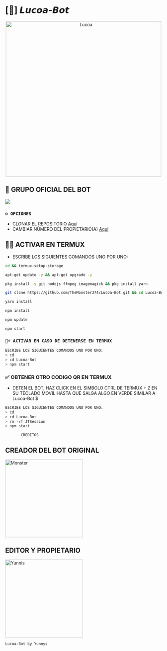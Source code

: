 #                                                    [🐲] 𝙇𝙪𝙘𝙤𝙖-𝘽𝙤𝙩


<p align="center">
<img src="https://i.makeagif.com/media/3-27-2017/dj_6zT.gif" alt="Lucoa" width="500"/>


## 🐲 GRUPO OFICIAL DEL BOT

<a href="https://chat.whatsapp.com/L2uawSeQhM2I2oe0C3K1sS" target="blank"><img src="https://img.shields.io/badge/GRUPO OFICIAL-25D366?style=for-the-badge&logo=whatsapp&logoColor=white" /></a>



### `⚙️ OPCIONES`
- CLONAR EL REPOSITORIO [Aqui](https://github.com/TheMonster374/Lucoa-Bot/fork)
- CAMBIAR NÚMERO DEL PROPIETARIO(A) [Aqui](https://github.com/TheMonster374/Lucoa-Bot/blob/master/config.js)


## 👨‍💻 ACTIVAR EN TERMUX
- ESCRIBE LOS SIGUIENTES COMANDOS UNO POR UNO:
```bash
cd && termux-setup-storage
```

```bash
apt-get update -y && apt-get upgrade -y
```

```bash
pkg install -y git nodejs ffmpeg imagemagick && pkg install yarn 
```

```bash
git clone https://github.com/TheMonster374/Lucoa-Bot.git && cd Lucoa-Bot
```

```bash
yarn install
```

```bash
npm install
```

```bash
npm update
```

```bash
npm start
```

### `🧏‍♂️ ACTIVAR EN CASO DE DETENERSE EN TERMUX`
```bash
ESCRIBE LOS SIGUIENTES COMANDOS UNO POR UNO:
> cd 
> cd Lucoa-Bot
> npm start
```

###  ✅ OBTENER OTRO CODIGO QR EN TERMUX
- DETEN EL BOT, HAZ CLICK EN EL SIMBOLO CTRL DE TERMUX + Z EN SU TECLADO MOVIL HASTA QUE SALGA ALGO EN VERDE SIMILAR A Lucoa-Bot $  
```bash
ESCRIBE LOS SIGUIENTES COMANDOS UNO POR UNO:
> cd 
> cd Lucoa-Bot
> rm -rf JTSession
> npm start
```



           CREDITOS

## CREADOR DEL BOT ORIGINAL 
<a href="https://github.com/TheMonster374"><img src="https://github.com/TheMonster374.png" width="250" height="250" alt="Monster"/></a>

## EDITOR Y PROPIETARIO
<a href="https://github.com/Yunnys99"><img src="https://github.com/Yunnys99.png" width="250" height="250" alt="Yunnis"/></a>

`Lucoa-Bot by Yunnys`
